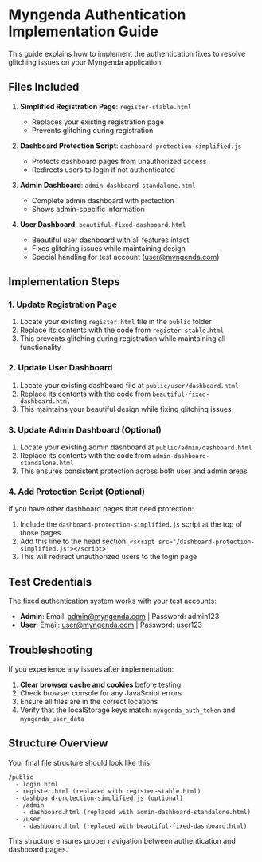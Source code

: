 # Myngenda Authentication Implementation Guide

This guide explains how to implement the authentication fixes to resolve glitching issues on your Myngenda application.

## Files Included

1. **Simplified Registration Page**: `register-stable.html`
   - Replaces your existing registration page
   - Prevents glitching during registration

2. **Dashboard Protection Script**: `dashboard-protection-simplified.js`
   - Protects dashboard pages from unauthorized access
   - Redirects users to login if not authenticated

3. **Admin Dashboard**: `admin-dashboard-standalone.html`
   - Complete admin dashboard with protection
   - Shows admin-specific information

4. **User Dashboard**: `beautiful-fixed-dashboard.html`
   - Beautiful user dashboard with all features intact
   - Fixes glitching issues while maintaining design
   - Special handling for test account (user@myngenda.com)

## Implementation Steps

### 1. Update Registration Page

1. Locate your existing `register.html` file in the `public` folder
2. Replace its contents with the code from `register-stable.html`
3. This prevents glitching during registration while maintaining all functionality

### 2. Update User Dashboard

1. Locate your existing dashboard file at `public/user/dashboard.html` 
2. Replace its contents with the code from `beautiful-fixed-dashboard.html`
3. This maintains your beautiful design while fixing glitching issues

### 3. Update Admin Dashboard (Optional)

1. Locate your existing admin dashboard at `public/admin/dashboard.html`
2. Replace its contents with the code from `admin-dashboard-standalone.html`
3. This ensures consistent protection across both user and admin areas

### 4. Add Protection Script (Optional)

If you have other dashboard pages that need protection:

1. Include the `dashboard-protection-simplified.js` script at the top of those pages
2. Add this line to the head section: `<script src="/dashboard-protection-simplified.js"></script>`
3. This will redirect unauthorized users to the login page

## Test Credentials

The fixed authentication system works with your test accounts:

- **Admin**: Email: admin@myngenda.com | Password: admin123
- **User**: Email: user@myngenda.com | Password: user123

## Troubleshooting

If you experience any issues after implementation:

1. **Clear browser cache and cookies** before testing
2. Check browser console for any JavaScript errors
3. Ensure all files are in the correct locations
4. Verify that the localStorage keys match: `myngenda_auth_token` and `myngenda_user_data`

## Structure Overview

Your final file structure should look like this:

```
/public
  - login.html
  - register.html (replaced with register-stable.html)
  - dashboard-protection-simplified.js (optional)
  - /admin
    - dashboard.html (replaced with admin-dashboard-standalone.html)
  - /user
    - dashboard.html (replaced with beautiful-fixed-dashboard.html)
```

This structure ensures proper navigation between authentication and dashboard pages.